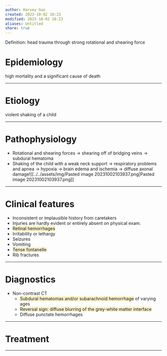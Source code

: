 ```yaml
---
author: Harvey Guo
created: 2023-10-02 10:23
modified: 2023-10-02 10:23
aliases: Untitled
share: true
---
```


Definition: head trauma through strong rotational and shearing force
# Epidemiology
high mortality and a significant cause of death

---
# Etiology
violent shaking of a child

---
# Pathophysiology
- Rotational and shearing forces → shearing off of bridging veins → subdural hematoma
- Shaking of the child with a weak neck support → respiratory problems and apnea → hypoxia → brain edema and ischemia → diffuse axonal damage![[../../assets/img/Pasted image 20231002103937.png|Pasted image 20231002103937.png]]

---
# Clinical features
- Inconsistent or implausible history from caretakers
- Injuries are hardly evident or entirely absent on physical exam.
- <span style="background:rgba(240, 200, 0, 0.2)">Retinal hemorrhages</span>
- Irritability or lethargy
- Seizures
- Vomiting
- <span style="background:rgba(240, 200, 0, 0.2)">Tense fontanelle</span>
- Rib fractures

---
# Diagnostics
- Non-contrast CT
	- <span style="background:rgba(240, 200, 0, 0.2)">Subdural hematomas and/or subarachnoid hemorrhage</span> of varying ages
	- <span style="background:rgba(240, 200, 0, 0.2)">Reversal sign: diffuse blurring of the grey-white matter interface</span>
	- Diffuse punctate hemorrhages

---
# Treatment


---
